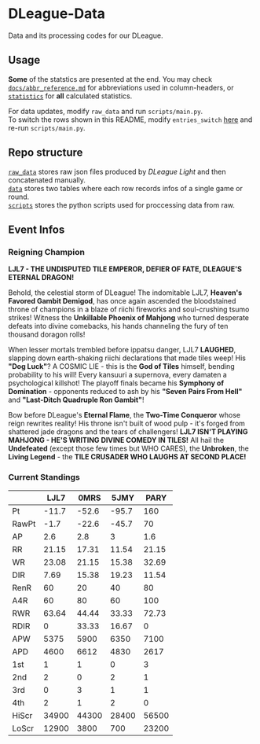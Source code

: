 # DLeague-Data

Data and its processing codes for our DLeague.  

## Usage

**Some** of the statstics are presented at the end. You may check [`docs/abbr_reference.md`](docs/abbr_reference.md) for abbreviations used in column-headers, or [`statistics`](statistics) for **all** calculated statistics.  

For data updates, modify `raw_data` and run `scripts/main.py`.  
To switch the rows shown in this README, modify `entries_switch` [here](scripts/utils.py#L22) and re-run `scripts/main.py`.  

## Repo structure

[`raw_data`](raw_data) stores raw json files produced by *DLeague Light* and then concatenated manually.  
[`data`](data) stores two tables where each row records infos of a single game or round.  
[`scripts`](scripts) stores the python scripts used for proccessing data from raw.  

## Event Infos

### Reigning Champion

**LJL7 - THE UNDISPUTED TILE EMPEROR, DEFIER OF FATE, DLEAGUE'S ETERNAL DRAGON!**

Behold, the celestial storm of DLeague! The indomitable LJL7, **Heaven's Favored Gambit Demigod**, has once again ascended the bloodstained throne of champions in a blaze of riichi fireworks and soul-crushing tsumo strikes! Witness the **Unkillable Phoenix of Mahjong** who turned desperate defeats into divine comebacks, his hands channeling the fury of ten thousand doragon rolls! 

When lesser mortals trembled before ippatsu danger, LJL7 **LAUGHED**, slapping down earth-shaking riichi declarations that made tiles weep! His **"Dog Luck"**? A COSMIC LIE - this is the **God of Tiles** himself, bending probability to his will! Every kansuuri a supernova, every damaten a psychological killshot! The playoff finals became his **Symphony of Domination** - opponents reduced to ash by his **"Seven Pairs From Hell"** and **"Last-Ditch Quadruple Ron Gambit"**!

Bow before DLeague's **Eternal Flame**, the **Two-Time Conqueror** whose reign rewrites reality! His throne isn't built of wood pulp - it's forged from shattered jade dragons and the tears of challengers! **LJL7 ISN'T PLAYING MAHJONG - HE'S WRITING DIVINE COMEDY IN TILES!** All hail the **Undefeated** (except those few times but WHO CARES), the **Unbroken**, the **Living Legend** - the **TILE CRUSADER WHO LAUGHS AT SECOND PLACE!**

### Current Standings

|       |     LJL7 |     0MRS |     5JMY |     PARY |
|-------|----------|----------|----------|----------|
| Pt    |   -11.7  |   -52.6  |   -95.7  |   160    |
| RawPt |    -1.7  |   -22.6  |   -45.7  |    70    |
| AP    |     2.6  |     2.8  |     3    |     1.6  |
| RR    |    21.15 |    17.31 |    11.54 |    21.15 |
| WR    |    23.08 |    21.15 |    15.38 |    32.69 |
| DIR   |     7.69 |    15.38 |    19.23 |    11.54 |
| RenR  |    60    |    20    |    40    |    80    |
| A4R   |    60    |    80    |    60    |   100    |
| RWR   |    63.64 |    44.44 |    33.33 |    72.73 |
| RDIR  |     0    |    33.33 |    16.67 |     0    |
| APW   |  5375    |  5900    |  6350    |  7100    |
| APD   |  4600    |  6612    |  4830    |  2617    |
| 1st   |     1    |     1    |     0    |     3    |
| 2nd   |     2    |     0    |     2    |     1    |
| 3rd   |     0    |     3    |     1    |     1    |
| 4th   |     2    |     1    |     2    |     0    |
| HiScr | 34900    | 44300    | 28400    | 56500    |
| LoScr | 12900    |  3800    |   700    | 23200    |
